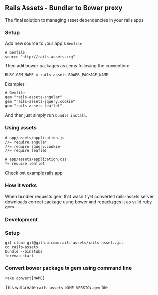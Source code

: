 ## Rails Assets - Bundler to Bower proxy

The final solution to managing asset dependencies in your rails apps

### Setup

Add new source to your app's `Gemfile`

    # Gemfile
    source "http://rails-assets.org"


Then add bower packages as gems following the convention:

`RUBY_GEM_NAME = rails-assets-BOWER_PACKAGE_NAME`

Examples:

    # Gemfile
    gem "rails-assets-angular"
    gem "rails-assets-jquery.cookie"
    gem "rails-assets-leaflet"

And then just simply run `bundle install`.

### Using assets

    # app/assets/application.js
    //= require angular
    //= require jquery.cookie
    //= require leaflet

    # app/assets/application.css
    *= require leaflet


Check out [example rails app](https://github.com/rails-assets/rails-assets/tree/master/test-app)



### How it works

When bundler requests gem that wasn't yet converted rails-assets server
downloads correct package using bower and repackages it as valid ruby gem.


### Development

### Setup

    git clone git@github.com:rails-assets/rails-assets.git
    cd rails-assets
    bundle --binstubs
    foreman start

### Convert bower package to gem using command line

    rake convert[NAME]

This will create `rails-assets-NAME-VERSION.gem` file

